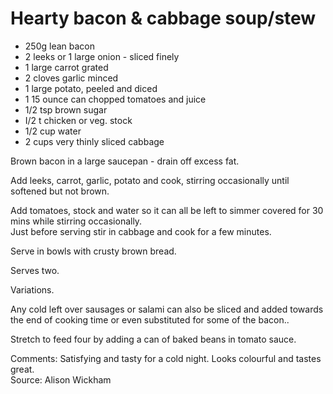 # Hearty bacon & cabbage soup/stew

* 250g lean bacon 
* 2 leeks or 1 large onion - sliced finely
* 1 large carrot grated
* 2 cloves garlic minced
* 1 large potato, peeled and diced
* 1 15 ounce can chopped tomatoes and juice
* 1/2 tsp brown sugar
* I/2 t chicken or veg. stock
* 1/2 cup water
* 2 cups very thinly sliced cabbage

Brown bacon in a large saucepan - drain off excess fat. 

Add leeks, carrot, garlic, potato and cook, stirring occasionally until softened but not brown. 

Add tomatoes, stock and  water so it can all be left to simmer covered  for 30 mins while stirring occasionally.  
Just before serving stir in cabbage and cook for a few minutes.

Serve in bowls with crusty brown bread.

Serves two.

Variations.

Any cold left over sausages or salami can also be sliced and added towards the end of cooking time or even substituted for some of the bacon..

Stretch to feed four by adding a can of baked beans in tomato sauce.


Comments: Satisfying and tasty for a cold night. Looks colourful and tastes great.  
Source: Alison Wickham

